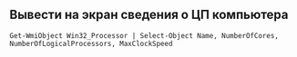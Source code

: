 ## Вывести на экран сведения о ЦП компьютера

```
Get-WmiObject Win32_Processor | Select-Object Name, NumberOfCores, NumberOfLogicalProcessors, MaxClockSpeed
```